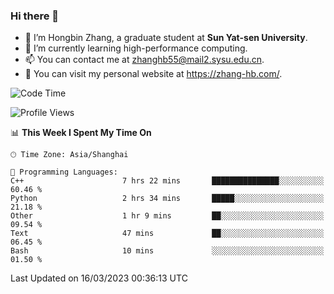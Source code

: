 ### Hi there 👋

- 🔭 I’m Hongbin Zhang, a graduate student at **Sun Yat-sen University**.
- 🌱 I’m currently learning high-performance computing.
- 📫 You can contact me at zhanghb55@mail2.sysu.edu.cn.
- 👀 You can visit my personal website at https://zhang-hb.com/.

<!--START_SECTION:waka-->
![Code Time](http://img.shields.io/badge/Code%20Time-105%20hrs%2043%20mins-blue)

![Profile Views](http://img.shields.io/badge/Profile%20Views-9-blue)

📊 **This Week I Spent My Time On** 

```text
🕑︎ Time Zone: Asia/Shanghai

💬 Programming Languages: 
C++                      7 hrs 22 mins       ███████████████░░░░░░░░░░   60.46 % 
Python                   2 hrs 34 mins       █████░░░░░░░░░░░░░░░░░░░░   21.18 % 
Other                    1 hr 9 mins         ██░░░░░░░░░░░░░░░░░░░░░░░   09.54 % 
Text                     47 mins             ██░░░░░░░░░░░░░░░░░░░░░░░   06.45 % 
Bash                     10 mins             ░░░░░░░░░░░░░░░░░░░░░░░░░   01.50 % 
```


 Last Updated on 16/03/2023 00:36:13 UTC
<!--END_SECTION:waka-->